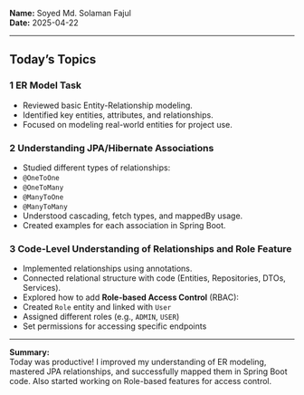 
**Name:** Soyed Md. Solaman Fajul  
**Date:** 2025-04-22

---

## Today’s Topics

### 1️ ER Model Task
-  Reviewed basic Entity-Relationship modeling.
-  Identified key entities, attributes, and relationships.
-  Focused on modeling real-world entities for project use.

### 2 Understanding JPA/Hibernate Associations
-  Studied different types of relationships:
  - `@OneToOne`
  - `@OneToMany`
  - `@ManyToOne`
  - `@ManyToMany`
-  Understood cascading, fetch types, and mappedBy usage.
-  Created examples for each association in Spring Boot.

### 3 Code-Level Understanding of Relationships and Role Feature
-  Implemented relationships using annotations.
-  Connected relational structure with code (Entities, Repositories, DTOs, Services).
-  Explored how to add **Role-based Access Control** (RBAC):
  - Created `Role` entity and linked with `User`
  - Assigned different roles (e.g., `ADMIN`, `USER`)
  - Set permissions for accessing specific endpoints

---

 **Summary:**  
Today was productive! I improved my understanding of ER modeling, mastered JPA relationships, and successfully mapped them in Spring Boot code. Also started working on Role-based features for access control.

